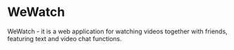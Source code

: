 # WeWatch
WeWatch - it is a web application for watching videos together with friends, featuring text and video chat functions.
